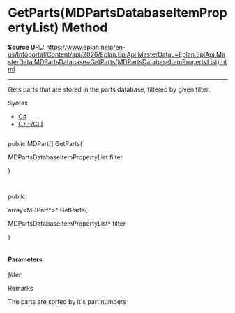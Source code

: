 # GetParts(MDPartsDatabaseItemPropertyList) Method

**Source URL:** https://www.eplan.help/en-us/Infoportal/Content/api/2026/Eplan.EplApi.MasterDatau~Eplan.EplApi.MasterData.MDPartsDatabase~GetParts(MDPartsDatabaseItemPropertyList).html

---

Gets parts that are stored in the parts database, filtered by given filter.

Syntax

- [C#](#i-syntax-CS)
- [C++/CLI](#i-syntax-CPP2005)

```
```
public MDPart[] GetParts( 

   MDPartsDatabaseItemPropertyList filter

)
```
```

```
```
public:

array<MDPart^>^ GetParts( 

   MDPartsDatabaseItemPropertyList^ filter

)
```
```

#### Parameters

*filter*

Remarks

The parts are sorted by it's part numbers
